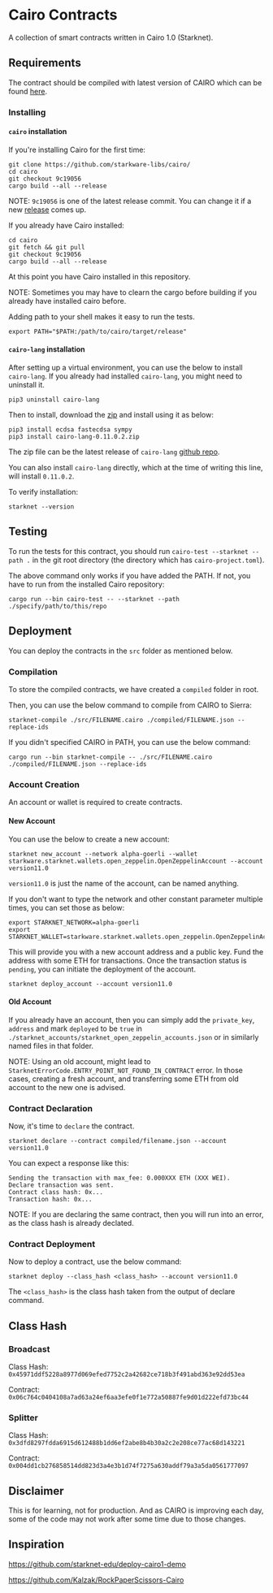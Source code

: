 # Cairo Contracts

A collection of smart contracts written in Cairo 1.0 (Starknet).

## Requirements

The contract should be compiled with latest version of CAIRO which can be found [here](https://github.com/starkware-libs/cairo/releases).

### Installing

#### `cairo` installation

If you're installing Cairo for the first time:

```
git clone https://github.com/starkware-libs/cairo/
cd cairo
git checkout 9c19056
cargo build --all --release
```

NOTE: `9c19056` is one of the latest release commit. You can change it if a new [release](https://github.com/starkware-libs/cairo/releases) comes up.

If you already have Cairo installed:

```
cd cairo
git fetch && git pull
git checkout 9c19056
cargo build --all --release
```

At this point you have Cairo installed in this repository.

NOTE: Sometimes you may have to clearn the cargo before building if you already have installed cairo before.

Adding path to your shell makes it easy to run the tests.

```
export PATH="$PATH:/path/to/cairo/target/release"
```

#### `cairo-lang` installation

After setting up a virtual environment, you can use the below to install `cairo-lang`. If you already had installed `cairo-lang`, you might need to uninstall it.

```
pip3 uninstall cairo-lang
```

Then to install, download the [zip](https://github.com/starkware-libs/cairo-lang/releases) and install using it as below:

```
pip3 install ecdsa fastecdsa sympy
pip3 install cairo-lang-0.11.0.2.zip
```

The zip file can be the latest release of `cairo-lang` [github repo](https://github.com/starkware-libs/cairo-lang/releases).

You can also install `cairo-lang` directly, which at the time of writing this line, will install `0.11.0.2`.

To verify installation:
```
starknet --version
```

## Testing

To run the tests for this contract, you should run `cairo-test --starknet --path .` in the git root directory (the directory which has `cairo-project.toml`).

The above command only works if you have added the PATH. If not, you have to run from the installed Cairo repository:

`cargo run --bin cairo-test -- --starknet --path ./specify/path/to/this/repo`

## Deployment

You can deploy the contracts in the `src` folder as mentioned below.

### Compilation

To store the compiled contracts, we have created a `compiled` folder in root.

Then, you can use the below command to compile from CAIRO to Sierra:

```
starknet-compile ./src/FILENAME.cairo ./compiled/FILENAME.json --replace-ids
```

If you didn't specified CAIRO in PATH, you can use the below command:

```
cargo run --bin starknet-compile -- ./src/FILENAME.cairo ./compiled/FILENAME.json --replace-ids
```

### Account Creation

An account or wallet is required to create contracts.

#### New Account

You can use the below to create a new account:

```
starknet new_account --network alpha-goerli --wallet starkware.starknet.wallets.open_zeppelin.OpenZeppelinAccount --account version11.0
```

`version11.0` is just the name of the account, can be named anything.

If you don't want to type the network and other constant parameter multiple times, you can set those as below:

```
export STARKNET_NETWORK=alpha-goerli
export STARKNET_WALLET=starkware.starknet.wallets.open_zeppelin.OpenZeppelinAccount
```

This will provide you with a new account address and a public key. Fund the address with some ETH for transactions. Once the transaction status is `pending`, you can initiate the deployment of the account.

```
starknet deploy_account --account version11.0
```

#### Old Account

If you already have an account, then you can simply add the `private_key`, `address` and mark `deployed` to be `true` in `./starknet_accounts/starknet_open_zeppelin_accounts.json` or in similarly named files in that folder.

NOTE: Using an old account, might lead to `StarknetErrorCode.ENTRY_POINT_NOT_FOUND_IN_CONTRACT` error. In those cases, creating a fresh account, and transferring some ETH from old account to the new one is advised.

### Contract Declaration

Now, it's time to `declare` the contract.

```
starknet declare --contract compiled/filename.json --account version11.0
```

You can expect a response like this:

```
Sending the transaction with max_fee: 0.000XXX ETH (XXX WEI).
Declare transaction was sent.
Contract class hash: 0x...
Transaction hash: 0x...
```

NOTE: If you are declaring the same contract, then you will run into an error, as the class hash is already declated.

### Contract Deployment

Now to deploy a contract, use the below command:

```
starknet deploy --class_hash <class_hash> --account version11.0
```

The `<class_hash>` is the class hash taken from the output of declare command.

## Class Hash

### Broadcast
Class Hash: `0x45971ddf5228a8977d069efed7752c2a42682ce718b3f491abd363e92dd53ea`

Contract: `0x06c764c0404108a7ad63a24ef6aa3efe0f1e772a50887fe9d01d222efd73bc44`

### Splitter
Class Hash: `0x3dfd8297fdda6915d612488b1dd6ef2abe8b4b30a2c2e208ce77ac68d143221`

Contract: `0x004dd1cb276858514dd823d3a4e3b1d74f7275a630addf79a3a5da0561777097`

## Disclaimer

This is for learning, not for production. And as CAIRO is improving each day, some of the code may not work after some time due to those changes.

## Inspiration

https://github.com/starknet-edu/deploy-cairo1-demo

https://github.com/Kalzak/RockPaperScissors-Cairo

